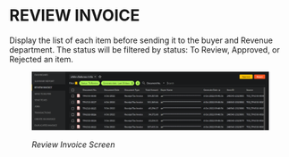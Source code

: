 # REVIEW INVOICE

Display the list of each item before sending it to the buyer and Revenue department. The status will be filtered by status: To Review, Approved, or Rejected an item.

<figure><img src="../../.gitbook/assets/image (51).png" alt=""><figcaption><p><em>Review Invoice Screen</em></p></figcaption></figure>
